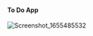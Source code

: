#### To Do App



![Screenshot_1655485532](https://user-images.githubusercontent.com/96935607/174345249-e9e88e29-2897-460a-8505-e873d61bf197.png)
